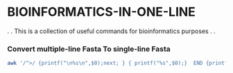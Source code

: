 # BIOINFORMATICS-IN-ONE-LINE
.
.
This is a collection of useful commands for bioinformatics purposes
.
.
### Convert multiple-line Fasta To single-line Fasta

```bash
awk '/^>/ {printf("\n%s\n",$0);next; } { printf("%s",$0);}  END {printf("\n");}' < INPUT.fasta | tail -n +2 > OUTPUT.fasta 
```


